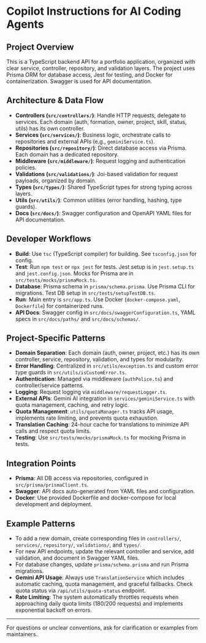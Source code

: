 # Copilot Instructions for AI Coding Agents

## Project Overview

This is a TypeScript backend API for a portfolio application, organized with clear service, controller, repository, and validation layers. The project uses Prisma ORM for database access, Jest for testing, and Docker for containerization. Swagger is used for API documentation.

## Architecture & Data Flow

- **Controllers (`src/controllers/`)**: Handle HTTP requests, delegate to services. Each domain (auth, formation, owner, project, skill, status, utils) has its own controller.
- **Services (`src/services/`)**: Business logic, orchestrate calls to repositories and external APIs (e.g., `geminiService.ts`).
- **Repositories (`src/repository/`)**: Direct database access via Prisma. Each domain has a dedicated repository.
- **Middleware (`src/middleware/`)**: Request logging and authentication policies.
- **Validations (`src/validations/`)**: Joi-based validation for request payloads, organized by domain.
- **Types (`src/types/`)**: Shared TypeScript types for strong typing across layers.
- **Utils (`src/utils/`)**: Common utilities (error handling, hashing, type guards).
- **Docs (`src/docs/`)**: Swagger configuration and OpenAPI YAML files for API documentation.

## Developer Workflows

- **Build**: Use `tsc` (TypeScript compiler) for building. See `tsconfig.json` for config.
- **Test**: Run `npm test` or `npx jest` for tests. Jest setup is in `jest.setup.ts` and `jest.config.json`. Mocks for Prisma are in `src/tests/mocks/prismaMock.ts`.
- **Database**: Prisma schema in `prisma/schema.prisma`. Use Prisma CLI for migrations. Test DB setup in `src/tests/setupTestDB.ts`.
- **Run**: Main entry is `src/app.ts`. Use Docker (`docker-compose.yaml`, `Dockerfile`) for containerized runs.
- **API Docs**: Swagger config in `src/docs/swaggerConfiguration.ts`, YAML specs in `src/docs/paths/` and `src/docs/schemas/`.

## Project-Specific Patterns

- **Domain Separation**: Each domain (auth, owner, project, etc.) has its own controller, service, repository, validation, and types for modularity.
- **Error Handling**: Centralized in `src/utils/exception.ts` and custom error type guards in `src/utils/isCustomError.ts`.
- **Authentication**: Managed via middleware (`authPolice.ts`) and controller/service patterns.
- **Logging**: Request logging via `middleware/requestLogger.ts`.
- **External APIs**: Gemini AI integration in `services/geminiService.ts` with quota management, caching, and retry logic.
- **Quota Management**: `utils/quotaManager.ts` tracks API usage, implements rate limiting, and prevents quota exhaustion.
- **Translation Caching**: 24-hour cache for translations to minimize API calls and respect quota limits.
- **Testing**: Use `src/tests/mocks/prismaMock.ts` for mocking Prisma in tests.

## Integration Points

- **Prisma**: All DB access via repositories, configured in `src/prisma/prismaClient.ts`.
- **Swagger**: API docs auto-generated from YAML files and configuration.
- **Docker**: Use provided Dockerfile and docker-compose for local development and deployment.

## Example Patterns

- To add a new domain, create corresponding files in `controllers/`, `services/`, `repository/`, `validations/`, and `types/`.
- For new API endpoints, update the relevant controller and service, add validation, and document in Swagger YAML files.
- For database changes, update `prisma/schema.prisma` and run Prisma migrations.
- **Gemini API Usage**: Always use `TranslationService` which includes automatic caching, quota management, and graceful fallbacks. Check quota status via `/api/utils/quota-status` endpoint.
- **Rate Limiting**: The system automatically throttles requests when approaching daily quota limits (180/200 requests) and implements exponential backoff on errors.

---

For questions or unclear conventions, ask for clarification or examples from maintainers.
